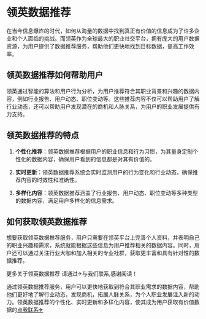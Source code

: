 # 领英数据推荐

在当今信息爆炸的时代，如何从海量的数据中找到真正有价值的信息成为了许多企业和个人面临的挑战。而领英作为全球最大的职业社交平台，拥有庞大的用户数据资源，为用户提供了数据推荐服务，帮助他们更快地找到目标数据，提高工作效率。

## 领英数据推荐如何帮助用户

领英通过智能的算法和用户行为分析，为用户推荐符合其职业背景和兴趣的数据内容，例如行业报告、用户动态、职位变动等。这些推荐内容不仅可以帮助用户了解行业动态，还可以帮助用户发现潜在的商机和人脉关系，为用户的职业发展提供有力支持。

## 领英数据推荐的特点

1. **个性化推荐**：领英数据推荐根据用户的职业信息和行为习惯，为其量身定制个性化的数据内容，确保用户看到的信息都是对其有价值的。

2. **实时更新**：领英数据推荐系统会实时监测用户的行为变化和行业动态，确保推荐内容的时效性和准确性。

3. **多样化内容**：领英数据推荐涵盖了行业报告、用户动态、职位变动等多种类型的数据内容，满足用户多样化的信息需求。

## 如何获取领英数据推荐

想要获取领英数据推荐服务，用户只需要在领英平台上完善个人资料，并表明自己的职业兴趣和需求，系统就能根据这些信息为用户推荐相关的数据内容。同时，用户还可以通过关注行业大咖和加入相关的专业社群，获取更丰富和具有针对性的数据推荐。

更多关于领英数据推荐 请通过✈与我们联系,感谢阅读！

通过领英数据推荐服务，用户可以更快地获取到符合其职业需求的数据内容，帮助他们更好地了解行业动态，发现商机，拓展人脉关系，为个人职业发展注入新的动力。领英数据推荐的个性化、实时更新和多样化内容，使其成为用户获取有价值数据的[点我联系✈](https://auth.k02.cc)